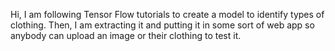 Hi, I am following Tensor Flow tutorials to create a model to identify types of clothing. 
Then, I am extracting it and putting it in some sort of web app so anybody can upload an image or their clothing to test it. 
